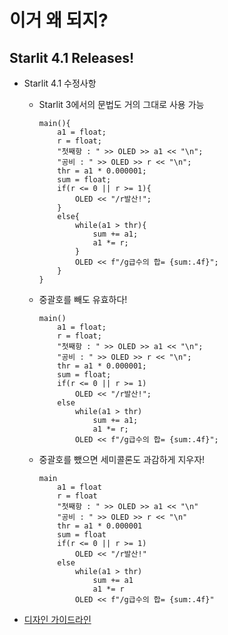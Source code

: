 # 이거 왜 되지?


## Starlit 4.1 Releases!

- Starlit 4.1 수정사항

  - Starlit 3에서의 문법도 거의 그대로 사용 가능

    ```
    main(){
        a1 = float;
        r = float;
        "첫째항 : " >> OLED >> a1 << "\n";
        "공비 : " >> OLED >> r << "\n";
        thr = a1 * 0.000001;
        sum = float;
        if(r <= 0 || r >= 1){
            OLED << "/r발산!";
        }
        else{
            while(a1 > thr){
                sum += a1;
                a1 *= r;
            }
            OLED << f"/g급수의 합= {sum:.4f}";
        }
    }
    ```

  - 중괄호를 빼도 유효하다!

    ```
    main()
        a1 = float;
        r = float;
        "첫째항 : " >> OLED >> a1 << "\n";
        "공비 : " >> OLED >> r << "\n";
        thr = a1 * 0.000001;
        sum = float;
        if(r <= 0 || r >= 1)
            OLED << "/r발산!";
        else
            while(a1 > thr)
                sum += a1;
                a1 *= r;
            OLED << f"/g급수의 합= {sum:.4f}";
    ```

  - 중괄호를 뺐으면 세미콜론도 과감하게 지우자!
  
    ```
    main
        a1 = float
        r = float
        "첫째항 : " >> OLED >> a1 << "\n"
        "공비 : " >> OLED >> r << "\n"
        thr = a1 * 0.000001
        sum = float
        if(r <= 0 || r >= 1)
            OLED << "/r발산!"
        else
            while(a1 > thr)
                sum += a1
                a1 *= r
            OLED << f"/g급수의 합= {sum:.4f}"
    ```

- [디자인 가이드라인](https://github.com/PJungKim/Starlit3/tree/main/docs/Starlit4.1.pdf)